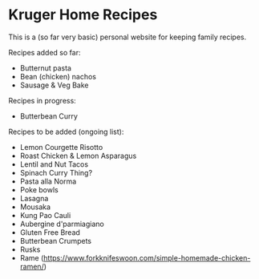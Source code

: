 # Kruger Home Recipes
This is a (so far very basic) personal website for keeping family recipes. 

Recipes added so far:
- Butternut pasta
- Bean (chicken) nachos
- Sausage & Veg Bake

Recipes in progress:
- Butterbean Curry

Recipes to be added (ongoing list):
- Lemon Courgette Risotto 
- Roast Chicken & Lemon Asparagus 
- Lentil and Nut Tacos
- Spinach Curry Thing?
- Pasta alla Norma
- Poke bowls
- Lasagna
- Mousaka
- Kung Pao Cauli
- Aubergine d'parmiagiano 
- Gluten Free Bread
- Butterbean Crumpets
- Rusks
- Rame (https://www.forkknifeswoon.com/simple-homemade-chicken-ramen/)